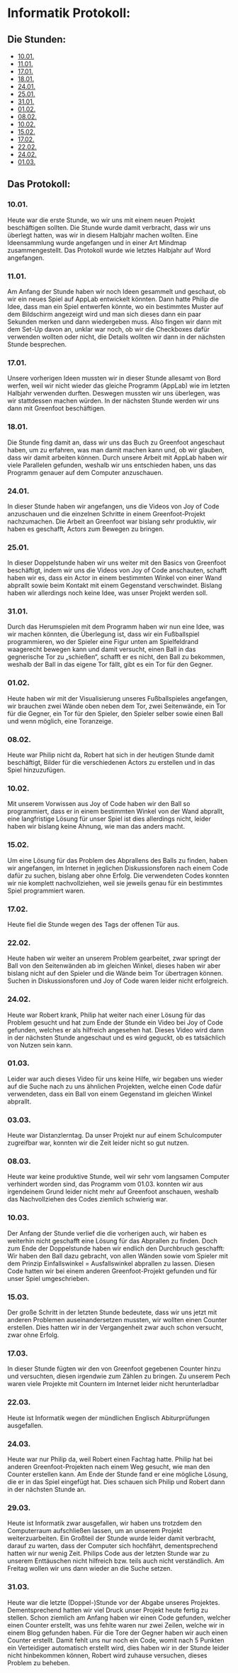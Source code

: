 # Informatik Protokoll:

## Die Stunden:
* [10.01.](10.01.)
* [11.01.](11.01.)
* [17.01.](17.01.)
* [18.01.](18.01.)
* [24.01.](24.01.)
* [25.01.](25.01.)
* [31.01.](31.01.)
* [01.02.](01.02.)
* [08.02.](08.02.)
* [10.02.](10.02.)
* [15.02.](15.02.)
* [17.02.](17.02.)
* [22.02.](22.02.)
* [24.02.](24.02.)
* [01.03.](01.03.)

## Das Protokoll:
### 10.01.
Heute war die erste Stunde, wo wir uns mit einem neuen Projekt beschäftigen sollten. Die Stunde wurde damit verbracht, dass wir uns überlegt hatten, was wir in diesem Halbjahr machen wollten. Eine Ideensammlung wurde angefangen und in einer Art Mindmap zusammengestellt. Das Protokoll wurde wie letztes Halbjahr auf Word angefangen.
### 11.01.
Am Anfang der Stunde haben wir noch Ideen gesammelt und geschaut, ob wir ein neues Spiel auf AppLab entwickelt könnten. Dann hatte Philip die Idee, dass man ein Spiel entwerfen könnte, wo ein bestimmtes Muster auf dem Bildschirm angezeigt wird und man sich dieses dann ein paar Sekunden merken und dann wiedergeben muss. Also fingen wir dann mit dem Set-Up davon an, unklar war noch, ob wir die Checkboxes dafür verwenden wollten oder nicht, die Details wollten wir dann in der nächsten Stunde besprechen.
### 17.01.
Unsere vorherigen Ideen mussten wir in dieser Stunde allesamt von Bord werfen, weil wir nicht wieder das gleiche Programm (AppLab) wie im letzten Halbjahr verwenden durften. Deswegen mussten wir uns überlegen, was wir stattdessen machen würden. In der nächsten Stunde werden wir uns dann mit Greenfoot beschäftigen.
### 18.01.
Die Stunde fing damit an, dass wir uns das Buch zu Greenfoot angeschaut haben, um zu erfahren, was man damit machen kann und, ob wir glauben, dass wir damit arbeiten können. Durch unsere Arbeit mit AppLab haben wir viele Parallelen gefunden, weshalb wir uns entschieden haben, uns das Programm genauer auf dem Computer anzuschauen.
### 24.01.
In dieser Stunde haben wir angefangen, uns die Videos von Joy of Code anzuschauen und die einzelnen Schritte in einem Greenfoot-Projekt nachzumachen. Die Arbeit an Greenfoot war bislang sehr produktiv, wir haben es geschafft, Actors zum Bewegen zu bringen.
### 25.01.
In dieser Doppelstunde haben wir uns weiter mit den Basics von Greenfoot beschäftigt, indem wir uns die Videos von Joy of Code anschauten, schafft haben wir es, dass ein Actor in einem bestimmten Winkel von einer Wand abprallt sowie beim Kontakt mit einem Gegenstand verschwindet. Bislang haben wir allerdings noch keine Idee, was unser Projekt werden soll.
### 31.01.
Durch das Herumspielen mit dem Programm haben wir nun eine Idee, was wir machen könnten, die Überlegung ist, dass wir ein Fußballspiel programmieren, wo der Spieler eine Figur unten am Spielfeldrand waagerecht bewegen kann und damit versucht, einen Ball in das gegnerische Tor zu „schießen“, schafft er es nicht, den Ball zu bekommen, weshalb der Ball in das eigene Tor fällt, gibt es ein Tor für den Gegner.
### 01.02.
Heute haben wir mit der Visualisierung unseres Fußballspieles angefangen, wir brauchen zwei Wände oben neben dem Tor, zwei Seitenwände, ein Tor für die Gegner, ein Tor für den Spieler, den Spieler selber sowie einen Ball und wenn möglich, eine Toranzeige.
### 08.02.
Heute war Philip nicht da, Robert hat sich in der heutigen Stunde damit beschäftigt, Bilder für die verschiedenen Actors zu erstellen und in das Spiel hinzuzufügen.
### 10.02.
Mit unserem Vorwissen aus Joy of Code haben wir den Ball so programmiert, dass er in einem bestimmten Winkel von der Wand abprallt, eine langfristige Lösung für unser Spiel ist dies allerdings nicht, leider haben wir bislang keine Ahnung, wie man das anders macht.
### 15.02.
Um eine Lösung für das Problem des Abprallens des Balls zu finden, haben wir angefangen, im Internet in jeglichen Diskussionsforen nach einem Code dafür zu suchen, bislang aber ohne Erfolg. Die verwendeten Codes konnten wir nie komplett nachvollziehen, weil sie jeweils genau für ein bestimmtes Spiel programmiert waren.
### 17.02.
Heute fiel die Stunde wegen des Tags der offenen Tür aus.
### 22.02.
Heute haben wir weiter an unserem Problem gearbeitet, zwar springt der Ball von den Seitenwänden ab im gleichen Winkel, dieses haben wir aber bislang nicht auf den Spieler und die Wände beim Tor übertragen können. Suchen in Diskussionsforen und Joy of Code waren leider nicht erfolgreich.
### 24.02.
Heute war Robert krank, Philip hat weiter nach einer Lösung für das Problem gesucht und hat zum Ende der Stunde ein Video bei Joy of Code gefunden, welches er als hilfreich angesehen hat. Dieses Video wird dann in der nächsten Stunde angeschaut und es wird geguckt, ob es tatsächlich von Nutzen sein kann.
### 01.03.
Leider war auch dieses Video für uns keine Hilfe, wir begaben uns wieder auf die Suche nach zu uns ähnlichen Projekten, welche einen Code dafür verwendeten, dass ein Ball von einem Gegenstand im gleichen Winkel abprallt.
### 03.03.
Heute war Distanzlerntag. Da unser Projekt nur auf einem Schulcomputer zugreifbar war, konnten wir die Zeit leider nicht so gut nutzen. 
### 08.03.
Heute war keine produktive Stunde, weil wir sehr vom langsamen Computer verhindert worden sind, das Programm vom 01.03. konnten wir aus irgendeinem Grund leider nicht mehr auf Greenfoot anschauen, weshalb das Nachvollziehen des Codes ziemlich schwierig war.
### 10.03.
Der Anfang der Stunde verlief die die vorherigen auch, wir haben es weiterhin nicht geschafft eine Lösung für das Abprallen zu finden. Doch zum Ende der Doppelstunde haben wir endlich den Durchbruch geschafft: Wir haben den Ball dazu gebracht, von allen Wänden sowie vom Spieler mit dem Prinzip Einfallswinkel = Ausfallswinkel abprallen zu lassen. Diesen Code hatten wir bei einem anderen Greenfoot-Projekt gefunden und für unser Spiel umgeschrieben.
### 15.03.
Der große Schritt in der letzten Stunde bedeutete, dass wir uns jetzt mit anderen Problemen auseinandersetzen mussten, wir wollten einen Counter erstellen. Dies hatten wir in der Vergangenheit zwar auch schon versucht, zwar ohne Erfolg.
### 17.03.
In dieser Stunde fügten wir den von Greenfoot gegebenen Counter hinzu und versuchten, diesen irgendwie zum Zählen zu bringen. Zu unserem Pech waren viele Projekte mit Countern im Internet leider nicht herunterladbar
### 22.03.
Heute ist Informatik wegen der mündlichen Englisch Abiturprüfungen ausgefallen.
### 24.03.
Heute war nur Philip da, weil Robert einen Fachtag hatte. Philip hat bei anderen Greenfoot-Projekten nach einem Weg gesucht, wie man den Counter erstellen kann. Am Ende der Stunde fand er eine mögliche Lösung, die er in das Spiel eingefügt hat. Dies schauen sich Philip und Robert dann in der nächsten Stunde an.
### 29.03.
Heute ist Informatik zwar ausgefallen, wir haben uns trotzdem den Computerraum aufschließen lassen, um an unserem Projekt weiterzuarbeiten. Ein Großteil der Stunde wurde leider damit verbracht, darauf zu warten, dass der Computer sich hochfährt, dementsprechend hatten wir nur wenig Zeit. Philips Code aus der letzten Stunde war zu unserem Enttäuschen nicht hilfreich bzw. teils auch nicht verständlich. Am Freitag wollen wir uns dann wieder an die Suche setzen.
### 31.03.
Heute war die letzte (Doppel-)Stunde vor der Abgabe unseres Projektes. Dementsprechend hatten wir viel Druck unser Projekt heute fertig zu stellen. Schon ziemlich am Anfang haben wir einen Code gefunden, welcher einen Counter erstellt, was uns fehlte waren nur zwei Zeilen, welche wir in einem Blog gefunden haben. Für die Tore der Gegner haben wir auch einen Counter erstellt. Damit fehlt uns nur noch ein Code, womit nach 5 Punkten ein Verteidiger automatisch erstellt wird, dies haben wir in der Stunde leider nicht hinbekommen können, Robert wird zuhause versuchen, dieses Problem zu beheben.
